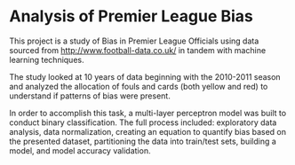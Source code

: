 # Analysis of Premier League Bias
This project is a study of Bias in Premier League Officials using data sourced from http://www.football-data.co.uk/ in tandem with machine learning techniques.  

The study looked at 10 years of data beginning with the 2010-2011 season and analyzed the allocation of fouls and cards (both yellow and red) to understand if patterns of bias were present. 

In order to accomplish this task, a multi-layer perceptron model was built to conduct binary classification. The full process included: exploratory data analysis, data normalization, creating an equation to quantify bias based on the presented dataset, partitioning the data into train/test sets, building a model, and model accuracy validation.

